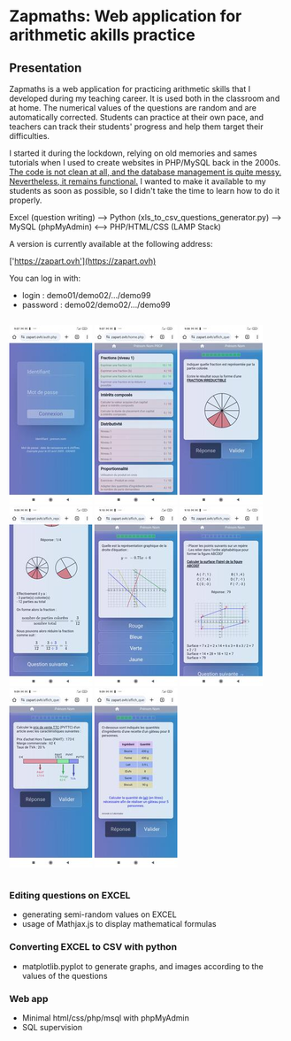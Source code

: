 # Zapmaths: Web application for arithmetic akills practice

## Presentation

Zapmaths is a web application for practicing arithmetic skills that I developed during my teaching career. It is used both in the classroom and at home. The numerical values of the questions are random and are automatically corrected. Students can practice at their own pace, and teachers can track their students' progress and help them target their difficulties.

I started it during the lockdown, relying on old memories and sames tutorials when I used to create websites in PHP/MySQL back in the 2000s. <u>The code is not clean at all, and the database management is quite messy. Nevertheless, it remains functional.</u> I wanted to make it available to my students as soon as possible, so I didn't take the time to learn how to do it properly.

Excel (question writing) --> Python (xls_to_csv_questions_generator.py) --> MySQL (phpMyAdmin) <--> PHP/HTML/CSS (LAMP Stack)

A version is currently available at the following address:

['https://zapart.ovh'](https://zapart.ovh)

You can log in with:

- login : demo01/demo02/.../demo99
- password  : demo02/demo02/.../demo99


<div style="display: flex; flex-wrap:wrap;">

![Screenshot](./img/screenshots/a.jpg)
![Screenshot](./img/screenshots/b.jpg)
![Screenshot](./img/screenshots/c.jpg)
![Screenshot](./img/screenshots/d.jpg)
![Screenshot](./img/screenshots/e.jpg)
![Screenshot](./img/screenshots/f.jpg)
![Screenshot](./img/screenshots/g.jpg)
![Screenshot](./img/screenshots/h.jpg)

</div>

### Editing questions on EXCEL

* generating semi-random values on EXCEL
* usage of Mathjax.js to display mathematical formulas

### Converting EXCEL to CSV with python

* matplotlib.pyplot to generate graphs, and images according to the values of the questions

### Web app

* Minimal html/css/php/msql with phpMyAdmin
* SQL supervision
